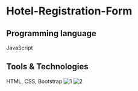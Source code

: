 # Hotel-Registration-Form

## Programming language
JavaScript

## Tools & Technologies
HTML, CSS, Bootstrap
![1](https://user-images.githubusercontent.com/79206625/125526943-4412f29e-2442-4281-9dd4-39345c482db4.PNG)
![2](https://user-images.githubusercontent.com/79206625/125526955-0953d109-eeb1-4c89-869f-86de369bd14c.PNG)


